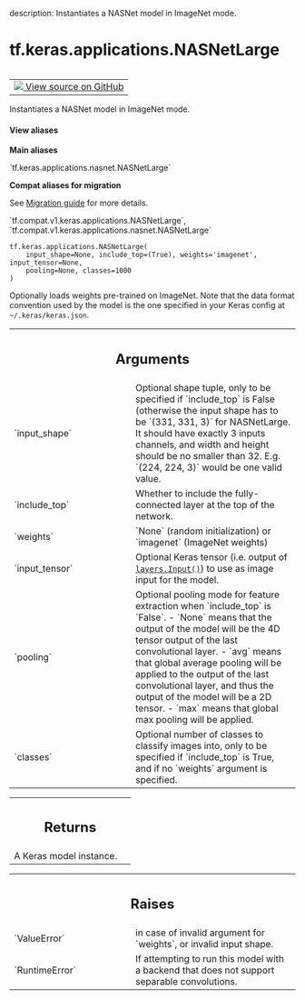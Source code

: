 description: Instantiates a NASNet model in ImageNet mode.

<div itemscope itemtype="http://developers.google.com/ReferenceObject">
<meta itemprop="name" content="tf.keras.applications.NASNetLarge" />
<meta itemprop="path" content="Stable" />
</div>

# tf.keras.applications.NASNetLarge

<!-- Insert buttons and diff -->

<table class="tfo-notebook-buttons tfo-api nocontent" align="left">
<td>
  <a target="_blank" href="https://github.com/tensorflow/tensorflow/blob/r2.2/tensorflow/python/keras/applications/nasnet.py#L389-L454">
    <img src="https://www.tensorflow.org/images/GitHub-Mark-32px.png" />
    View source on GitHub
  </a>
</td>
</table>



Instantiates a NASNet model in ImageNet mode.

<section class="expandable">
  <h4 class="showalways">View aliases</h4>
  <p>
<b>Main aliases</b>
<p>`tf.keras.applications.nasnet.NASNetLarge`</p>

<b>Compat aliases for migration</b>
<p>See
<a href="https://www.tensorflow.org/guide/migrate">Migration guide</a> for
more details.</p>
<p>`tf.compat.v1.keras.applications.NASNetLarge`, `tf.compat.v1.keras.applications.nasnet.NASNetLarge`</p>
</p>
</section>

<pre class="devsite-click-to-copy prettyprint lang-py tfo-signature-link">
<code>tf.keras.applications.NASNetLarge(
    input_shape=None, include_top=(True), weights='imagenet', input_tensor=None,
    pooling=None, classes=1000
)
</code></pre>



<!-- Placeholder for "Used in" -->

Optionally loads weights pre-trained on ImageNet.
Note that the data format convention used by the model is
the one specified in your Keras config at `~/.keras/keras.json`.

<!-- Tabular view -->
 <table class="responsive fixed orange">
<colgroup><col width="214px"><col></colgroup>
<tr><th colspan="2"><h2 class="add-link">Arguments</h2></th></tr>

<tr>
<td>
`input_shape`
</td>
<td>
Optional shape tuple, only to be specified
if `include_top` is False (otherwise the input shape
has to be `(331, 331, 3)` for NASNetLarge.
It should have exactly 3 inputs channels,
and width and height should be no smaller than 32.
E.g. `(224, 224, 3)` would be one valid value.
</td>
</tr><tr>
<td>
`include_top`
</td>
<td>
Whether to include the fully-connected
layer at the top of the network.
</td>
</tr><tr>
<td>
`weights`
</td>
<td>
`None` (random initialization) or
`imagenet` (ImageNet weights)
</td>
</tr><tr>
<td>
`input_tensor`
</td>
<td>
Optional Keras tensor (i.e. output of
<a href="../../../tf/keras/Input.md"><code>layers.Input()</code></a>)
to use as image input for the model.
</td>
</tr><tr>
<td>
`pooling`
</td>
<td>
Optional pooling mode for feature extraction
when `include_top` is `False`.
- `None` means that the output of the model
will be the 4D tensor output of the
last convolutional layer.
- `avg` means that global average pooling
will be applied to the output of the
last convolutional layer, and thus
the output of the model will be a
2D tensor.
- `max` means that global max pooling will
be applied.
</td>
</tr><tr>
<td>
`classes`
</td>
<td>
Optional number of classes to classify images
into, only to be specified if `include_top` is True, and
if no `weights` argument is specified.
</td>
</tr>
</table>



<!-- Tabular view -->
 <table class="responsive fixed orange">
<colgroup><col width="214px"><col></colgroup>
<tr><th colspan="2"><h2 class="add-link">Returns</h2></th></tr>
<tr class="alt">
<td colspan="2">
A Keras model instance.
</td>
</tr>

</table>



<!-- Tabular view -->
 <table class="responsive fixed orange">
<colgroup><col width="214px"><col></colgroup>
<tr><th colspan="2"><h2 class="add-link">Raises</h2></th></tr>

<tr>
<td>
`ValueError`
</td>
<td>
in case of invalid argument for `weights`,
or invalid input shape.
</td>
</tr><tr>
<td>
`RuntimeError`
</td>
<td>
If attempting to run this model with a
backend that does not support separable convolutions.
</td>
</tr>
</table>


